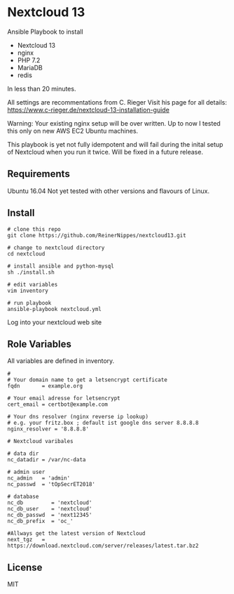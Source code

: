 Nextcloud 13
=========

Ansible Playbook to install

* Nextcloud 13
* nginx
* PHP 7.2
* MariaDB
* redis

In less than 20 minutes.

All settings are recommentations from C. Rieger
Visit his page for all details: https://www.c-rieger.de/nextcloud-13-installation-guide

Warning: Your existing nginx setup will be over written. Up to now I tested this only on new AWS EC2 Ubuntu machines.

This playbook is yet not fully idempotent and will fail during the inital setup of Nextcloud when you run it twice. Will be fixed in a future release.

Requirements
------------

Ubuntu 16.04 
Not yet tested with other versions and flavours of Linux.

Install
-------
```
# clone this repo
git clone https://github.com/ReinerNippes/nextcloud13.git

# change to nextcloud directory
cd nextcloud

# install ansible and python-mysql
sh ./install.sh

# edit variables
vim inventory

# run playbook
ansible-playbook nextcloud.yml
```

Log into your nextcloud web site

Role Variables
--------------
All variables are defined in inventory.
```
# 
# Your domain name to get a letsencrypt certificate
fqdn       = example.org

# Your email adresse for letsencrypt
cert_email = certbot@example.com

# Your dns resolver (nginx reverse ip lookup)
# e.g. your fritz.box ; default ist google dns server 8.8.8.8
nginx_resolver = '8.8.8.8'

# Nextcloud varibales

# data dir
nc_datadir = /var/nc-data

# admin user
nc_admin   = 'admin'
nc_passwd  = 'tOpSecrET2018'

# database
nc_db         = 'nextcloud'
nc_db_user    = 'nextcloud'
nc_db_passwd  = 'next12345'
nc_db_prefix  = 'oc_'

#Allways get the latest version of Nextcloud
next_tgz   = https://download.nextcloud.com/server/releases/latest.tar.bz2

```


License
-------

MIT

